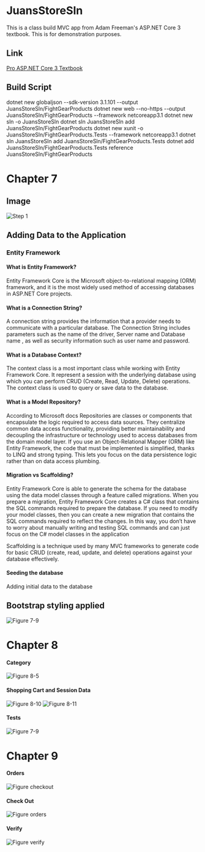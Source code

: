 # JuansStoreSln
This is a class build MVC app from Adam Freeman's ASP.NET Core 3 textbook. This is for demonstration purposes. 
## Link
[Pro ASP.NET Core 3 Textbook](https://www.apress.com/gp/book/9781484254394)


## Build Script 
dotnet new globaljson --sdk-version 3.1.101 --output JuansStoreSln/FightGearProducts
dotnet new web --no-https --output JuansStoreSln/FightGearProducts --framework netcoreapp3.1
dotnet new sln -o JuansStoreSln
dotnet sln JuansStoreSln add JuansStoreSln/FightGearProducts 
dotnet new xunit -o JuansStoreSln/FightGearProducts.Tests --framework netcoreapp3.1
dotnet sln JuansStoreSln add JuansStoreSln/FightGearProducts.Tests 
dotnet add JuansStoreSln/FightGearProducts.Tests reference JuansStoreSln/FightGearProducts 

# Chapter 7
## Image 

![Step 1](https://github.com/One-create5/JuansStoreSln/blob/master/images/Step1_p128.JPG)

## Adding Data to the Application
### Entity Framework
#### What is Entity Framework?
Entity Framework Core is the Microsoft object-to-relational mapping (ORM) framework, and it is the most widely used method of accessing databases in ASP.NET Core projects.
#### What is a Connection String?
A connection string provides the information that a provider needs to communicate with a particular database. The Connection String includes parameters such as the name of the driver, Server name and Database name , as well as security information such as user name and password.
#### What is a Database Context?
The context class is a most important class while working with Entity Framework Core. It represent a session with the underlying database using which you can perform CRUD (Create, Read, Update, Delete) operations. The context class is used to query or save data to the database.
#### What is a Model Repository?
According to Microsoft docs Repositories are classes or components that encapsulate the logic required to access data sources. They centralize common data access functionality, providing better maintainability and decoupling the infrastructure or technology used to access databases from the domain model layer. If you use an Object-Relational Mapper (ORM) like Entity Framework, the code that must be implemented is simplified, thanks to LINQ and strong typing. This lets you focus on the data persistence logic rather than on data access plumbing.
#### Migration vs Scaffolding?
Entity Framework Core is able to generate the schema for the database using the data model classes through a feature called migrations. When you prepare a migration, Entity Framework Core creates a C# class that contains the SQL commands required to prepare the database. If you need to modify your model classes, then you can create a new migration that contains the SQL commands required to reflect the changes. In this way, you don’t have to worry about manually writing and testing SQL commands and can just focus on the C# model classes in the application

Scaffolding is a technique used by many MVC frameworks to generate code for basic CRUD (create, read, update, and delete) operations against your database effectively.
#### Seeding the database
Adding initial data to the database

## Bootstrap styling applied

![Figure 7-9](https://github.com/One-create5/JuansStoreSln/blob/master/images/Figure%207-9.JPG)

# Chapter 8 

#### Category
![Figure 8-5](https://github.com/One-create5/JuansStoreSln/blob/master/images/Figure%208-5.JPG)

#### Shopping Cart and Session Data
![Figure 8-10](https://github.com/One-create5/JuansStoreSln/blob/master/images/Figure%208-10.JPG)
![Figure 8-11](https://github.com/One-create5/JuansStoreSln/blob/master/images/Figure%208-11.JPG)

#### Tests
![Figure 7-9](https://github.com/One-create5/JuansStoreSln/blob/master/images/Chpater8Tests.JPG)

# Chapter 9

#### Orders
![Figure checkout](https://github.com/One-create5/JuansStoreSln/blob/master/images/chapter9/checkout.JPG)

#### Check Out
![Figure orders](https://github.com/One-create5/JuansStoreSln/blob/master/images/chapter9/completeOrder.JPG)

#### Verify 
![Figure verify](https://github.com/One-create5/JuansStoreSln/blob/master/images/chapter9/ThankYouPrompt.JPG)

